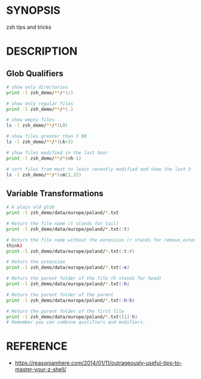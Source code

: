 # SYNOPSIS

zsh tips and tricks

# DESCRIPTION

## Glob Qualifiers

```zsh
# show only directories
print -l zsh_demo/**/*(/)

# show only regular files
print -l zsh_demo/**/*(.)

# show empty files
ls -l zsh_demo/**/*(L0)

# show files greater than 3 KB
ls -l zsh_demo/**/*(Lk+3)

# show files modified in the last hour
print -l zsh_demo/**/*(mh-1)

# sort files from most to least recently modified and show the last 3
ls -l zsh_demo/**/*(om[1,3])
```

## Variable Transformations

```zsh
# A plain old glob
print -l zsh_demo/data/europe/poland/*.txt

# Return the file name (t stands for tail)
print -l zsh_demo/data/europe/poland/*.txt(:t)

# Return the file name without the extension (r stands for remove_extension, I
think)
print -l zsh_demo/data/europe/poland/*.txt(:t:r)

# Return the extension
print -l zsh_demo/data/europe/poland/*.txt(:e)

# Return the parent folder of the file (h stands for head)
print -l zsh_demo/data/europe/poland/*.txt(:h)

# Return the parent folder of the parent
print -l zsh_demo/data/europe/poland/*.txt(:h:h)

# Return the parent folder of the first file
print -l zsh_demo/data/europe/poland/*.txt([1]:h)
# Remember you can combine qualifiers and modifiers.
```

# REFERENCE
- https://reasoniamhere.com/2014/01/11/outrageously-useful-tips-to-master-your-z-shell/
